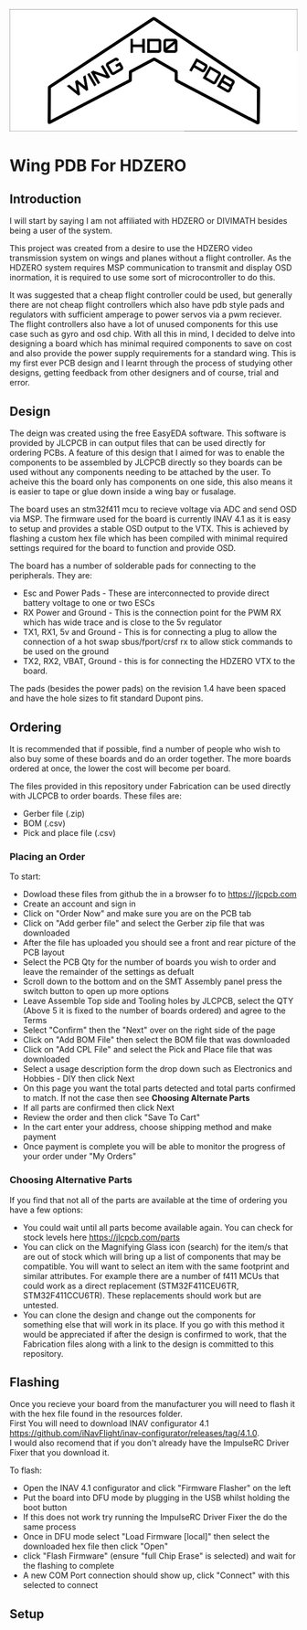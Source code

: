 ![alt text](https://github.com//MacDaddyFPV/WingPDB4HDZERO/blob/main/Resources/HD0WB1.png?raw=true)

# Wing PDB For HDZERO

## Introduction

I will start by saying I am not affiliated with HDZERO or DIVIMATH besides being a user of the system.

This project was created from a desire to use the HDZERO video transmission system on wings and planes without a flight controller.
As the HDZERO system requires MSP communication to transmit and display OSD inormation, it is required to use some sort of microcontroller to do this.

It was suggested that a cheap flight controller could be used, but generally there are not cheap flight controllers which also have pdb style pads and regulators with sufficient amperage to power servos via a pwm reciever. The flight controllers also have a lot of unused components for this use case such as gyro and osd chip. With all this in mind, I decided to delve into designing a board which has minimal required components to save on cost and also provide the power supply requirements for a standard wing. This is my first ever PCB design and I learnt through the process of studying other designs, getting feedback from other designers and of course, trial and error.

## Design

The deign was created using the free EasyEDA software. This software is provided by JLCPCB in can output files that can be used directly for ordering PCBs.
A feature of this design that I aimed for was to enable the components to be assembled by JLCPCB directly so they boards can be used without any components needing to be attached by the user. To acheive this the board only has components on one side, this also means it is easier to tape or glue down inside a wing bay or fusalage.

The board uses an stm32f411 mcu to recieve voltage via ADC and send OSD via MSP. The firmware used for the board is currently INAV 4.1 as it is easy to setup and provides a stable OSD output to the VTX. This is achieved by flashing a custom hex file which has been compiled with minimal required settings required for the board to function and provide OSD.

The board has a number of solderable pads for connecting to the peripherals. They are:

* Esc and Power Pads - These are interconnected to provide direct battery voltage to one or two ESCs
* RX Power and Ground - This is the connection point for the PWM RX which has wide trace and is close to the 5v regulator
* TX1, RX1, 5v and Ground - This is for connecting a plug to allow the connection of a hot swap sbus/fport/crsf rx to allow stick commands to be used on the ground
* TX2, RX2, VBAT, Ground - this is for connecting the HDZERO VTX to the board.

The pads (besides the power pads) on the revision 1.4 have been spaced and have the hole sizes to fit standard Dupont pins.

## Ordering

It is recommended that if possible, find a number of people who wish to also buy some of these boards and do an order together. The more boards ordered at once, the lower the cost will become per board.

The files provided in this repository under Fabrication can be used directly with JLCPCB to order boards. These files are:

* Gerber file (.zip)
* BOM (.csv)
* Pick and place file (.csv)

### Placing an Order

To start:
- Dowload these files from github the in a browser fo to https://jlcpcb.com  
- Create an account and sign in  
- Click on "Order Now" and make sure you are on the PCB tab  
- Click on "Add gerber file" and select the Gerber zip file that was downloaded  
- After the file has uploaded you should see a front and rear picture of the PCB layout  
- Select the PCB Qty for the number of boards you wish to order and leave the remainder of the settings as defualt  
- Scroll down to the bottom and on the SMT Assembly panel press the switch button to open up more options  
- Leave Assemble Top side and Tooling holes by JLCPCB, select the QTY (Above 5 it is fixed to the number of boards ordered) and agree to the Terms  
- Select "Confirm" then the "Next" over on the right side of the page  
- Click on "Add BOM File" then select the BOM file that was downloaded  
- Click on "Add CPL File" and select the Pick and Place file that was downloaded  
- Select a usage description form the drop down such as Electronics and Hobbies - DIY then click Next  
- On this page you want the total parts detected and total parts confirmed to match. If not the case then see **Choosing Alternate Parts** 
- If all parts are confirmed then click Next  
- Review the order and then click "Save To Cart"  
- In the cart enter your address, choose shipping method and make payment
- Once payment is complete you will be able to monitor the progress of your order under "My Orders"

### Choosing Alternative Parts

If you find that not all of the parts are available at the time of ordering you have a few options:
- You could wait until all parts become available again. You can check for stock levels here https://jlcpcb.com/parts
- You can click on the Magnifying Glass icon (search) for the item/s that are out of stock which will bring up a list of components that may be compatible. You will want to select an item with the same footprint and similar attributes. For example there are a number of f411 MCUs that could work as a direct replacement (STM32F411CEU6TR, STM32F411CCU6TR). These replacements should work but are untested.
- You can clone the design and change out the components for something else that will work in its place. If you go with this method it would be appreciated if after the design is confirmed to work, that the Fabrication files along with a link to the design is committed to this repository.

## Flashing

Once you recieve your board from the manufacturer you will need to flash it with the hex file found in the resources folder.  
First You will need to download INAV configurator 4.1 https://github.com/iNavFlight/inav-configurator/releases/tag/4.1.0.  
I would also recomend that if you don't already have the ImpulseRC Driver Fixer that you download it.

To flash:
- Open the INAV 4.1 configurator and click "Firmware Flasher" on the left
- Put the board into DFU mode by plugging in the USB whilst holding the boot button
- If this does not work try running the ImpulseRC Driver Fixer the do the same process
- Once in DFU mode select "Load Firmware [local]" then select the downloaded hex file then click "Open"
- click "Flash Firmware" (ensure "full Chip Erase" is selected) and wait for the flashing to complete
- A new COM Port connection should show up, click "Connect" with this selected to connect

## Setup

